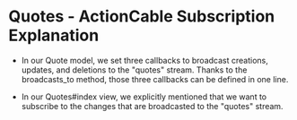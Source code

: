 # Quotes - ActionCable Subscription Explanation

- In our Quote model, we set three callbacks to broadcast creations, updates, and deletions to the "quotes" stream. Thanks to the broadcasts_to method, those three callbacks can be defined in one line.

- In our Quotes#index view, we explicitly mentioned that we want to subscribe to the changes that are broadcasted to the "quotes" stream.
